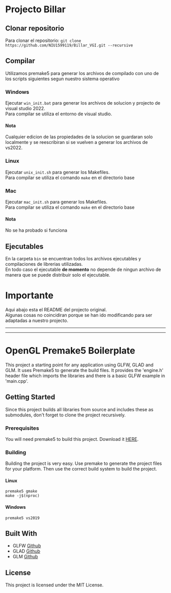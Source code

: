 # Projecto Billar

## Clonar repositorio
Para clonar el repositorio:
`git clone https://github.com/NIU1599119/Billar_VGI.git --recursive`

## Compilar
Utilizamos premake5 para generar los archivos de compilado con uno de los scripts siguientes segun nuestro sistema operativo

### Windows
Ejecutar `win_init.bat` para generar los archivos de solucion y projecto de visual studio 2022.  
Para compilar se utiliza el entorno de visual studio.
#### Nota
Cualquier edicion de las propiedades de la solucion se guardaran solo localmente y se reescribiran si se vuelven a generar los archivos de vs2022.

### Linux
Ejecutar `unix_init.sh` para generar los Makefiles.  
Para compilar se utiliza el comando `make` en el directorio base

### Mac
Ejecutar `mac_init.sh` para generar los Makefiles.  
Para compilar se utiliza el comando `make` en el directorio base
#### Nota
No se ha probado si funciona

## Ejecutables
En la carpeta `bin` se encuentran todos los archivos ejecutables y compilaciones de librerias utilizadas.  
En todo caso el ejecutable **de momento** no depende de ningun archivo de manera que se puede distribuir solo el ejecutable.

# Importante

Aqui abajo esta el README del projecto original.  
Algunas cosas no coincidiran porque se han ido modificando para ser adaptadas a nuestro projecto.

-------------------------------------
-------------------------------------

# OpenGL Premake5 Boilerplate

This project a starting point for any application using GLFW, GLAD and GLM. It uses Premake5 to generate the build files. It provides the 'engine.h' header file which imports the libraries and there is a basic GLFW example in 'main.cpp'.

## Getting Started

Since this project builds all libraries from source and includes these as submodules, don't forget to clone the project recursively.

### Prerequisites
You will need premake5 to build this project. Download it [HERE](https://premake.github.io/download/html#v5).


### Building
Building the project is very easy. Use premake to generate the project files for your platform. Then use the correct build system to build the project.

#### Linux

```
premake5 gmake
make -j$(nproc)
```

#### Windows

```
premake5 vs2019
```

## Built With
- GLFW [Github](https://github.com/glfw/glfw)
- GLAD [Github](https://github.com/Dav1dde/glad)
- GLM  [Github](https://github.com/g-truc/glm)

## License

This project is licensed under the MIT License.
